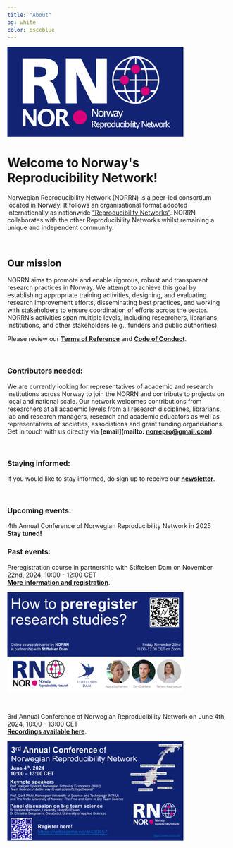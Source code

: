 ```yaml
---
title: "About"
bg: white
color: osceblue
---
```


<img src="img/RN_Norway_blue_bg.png" style="max-width:400px">

# **Welcome to Norway's Reproducibility Network!**

Norwegian Reproducibility Network (NORRN) is a peer-led consortium located in Norway. It follows an organisational format adopted internationally as nationwide [“Reproducibility Networks”](https://www.ukrn.org/international-networks/). NORRN collaborates with the other Reproducibility Networks whilst remaining a unique and independent community. 

<br>   
  
## **Our mission**

NORRN aims to promote and enable rigorous, robust and transparent research practices in Norway. We attempt to achieve this goal by establishing appropriate training activities, designing, and evaluating research improvement efforts, disseminating best practices, and working with stakeholders to ensure coordination of efforts across the sector. NORRN’s activities span multiple levels, including researchers, librarians, institutions, and other stakeholders (e.g., funders and public authorities).  

Please review our [**Terms of Reference**](https://docs.google.com/document/d/14Cn0wDbkjkLmqEGo6KBzLTOTr9nWCJ6GwFgz_bT5bX4/edit?usp=sharing) and [**Code of Conduct**](https://docs.google.com/document/d/1yf0Dng1yGO--nQFygjt-bRJ-SdDYLCRAKVWIeYf_D1o/edit?usp=sharing). 
  
 <br>   
    
### **Contributors needed:**  
  
We are currently looking for representatives of academic and research institutions across Norway to join the NORRN and contribute to projects on local and national scale. Our network welcomes contributions from researchers at all academic levels from all research disciplines, librarians, lab and research managers, research and academic educators as well as representatives of societies, associations and grant funding organisations. Get in touch with us directly via **[email](mailto: norrepro@gmail.com)**.

<br>  
  
### **Staying informed:**  
If you would like to stay informed, do sign up to receive our **[newsletter](https://norrn.substack.com/)**.

<br>   

### **Upcoming events:**  
4th Annual Conference of Norwegian Reproducibility Network in 2025 <br>
**Stay tuned!** <br> 

### **Past events:**  
Preregistration course in partnership with Stiftelsen Dam on November 22nd, 2024, 10:00 - 12:00 CET <br>
**[More information and registration](https://nettskjema.no/a/460709)**. <br> 

<p><img src="img/Preregistration_course_2024_11_22_promo2.png" style="max-width:400px"></p>

<br>   

3rd Annual Conference of Norwegian Reproducibility Network on June 4th, 2024, 10:00 - 13:00 CET <br>
**[Recordings available here](https://www.youtube.com/channel/UCkOysYjEShrzRWQ6KD1ffVQ)**. <br> 

<p><img src="img/NORRN_AnnualEvent_2024_V5.png" style="max-width:400px"></p>
